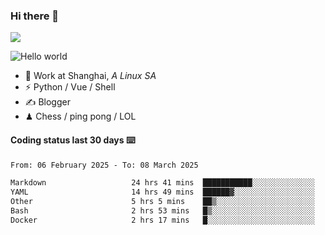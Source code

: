 ### Hi there 👋
![](https://komarev.com/ghpvc/?username=Xuhandsome)


<img src="https://github-readme-stats.vercel.app/api?username=XuHandsome&show_icons=true&theme=merko" alt="Hello world">

<br/>

- 🍻  Work at Shanghai, _A Linux SA_
- ⚡  Python / Vue / Shell
- ✍️  Blogger
- ♟  Chess / ping pong / LOL

#### Coding status last 30 days ⌨️

<!--START_SECTION:waka-->

```txt
From: 06 February 2025 - To: 08 March 2025

Markdown                   24 hrs 41 mins  ███████████░░░░░░░░░░░░░░   44.45 %
YAML                       14 hrs 49 mins  ██████▓░░░░░░░░░░░░░░░░░░   26.68 %
Other                      5 hrs 5 mins    ██▒░░░░░░░░░░░░░░░░░░░░░░   09.17 %
Bash                       2 hrs 53 mins   █▒░░░░░░░░░░░░░░░░░░░░░░░   05.19 %
Docker                     2 hrs 17 mins   █░░░░░░░░░░░░░░░░░░░░░░░░   04.13 %
```

<!--END_SECTION:waka-->
